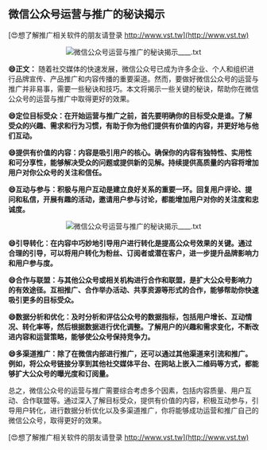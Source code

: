 ## **微信公众号运营与推广的秘诀揭示**

[😍想了解推广相关软件的朋友请登录 http://www.vst.tw](http://www.vst.tw)

 <center><img src="https://vst.tw/MP4/tuiguang/png/5.png" alt="微信公众号运营与推广的秘诀揭示____.txt"></center>

**😄正文：**
随着社交媒体的快速发展，微信公众号已成为许多企业、个人和组织进行品牌宣传、产品推广和内容传播的重要渠道。然而，要做好微信公众号的运营与推广并非易事，需要一些秘诀和技巧。本文将揭示一些关键的秘诀，帮助你在微信公众号的运营与推广中取得更好的效果。

**😄定位目标受众：在开始运营与推广之前，首先要明确你的目标受众是谁。了解受众的兴趣、需求和行为习惯，有助于你为他们提供有价值的内容，并更好地与他们互动。**

**😄提供有价值的内容：内容是吸引用户的核心。确保你的内容有独特性、实用性和可分享性，能够解决受众的问题或提供新的见解。持续提供高质量的内容将增加用户对你公众号的关注和信任。**

**😄互动与参与：积极与用户互动是建立良好关系的重要一环。回复用户评论、提问和私信，开展有趣的活动，邀请用户参与讨论，都能增加用户对你的关注度和忠诚度。**

 <center><img src="https://vst.tw/MP4/tuiguang/png/0.png" alt="微信公众号运营与推广的秘诀揭示____.txt"></center>

**😄引导转化：在内容中巧妙地引导用户进行转化是提高公众号效果的关键。通过合理的引导，可以将用户转化为粉丝、订阅者或潜在客户，进一步提升品牌影响力和用户参与度。**

**😄合作与联盟：与其他公众号或相关机构进行合作和联盟，是扩大公众号影响力的有效途径。互相推广、合作举办活动、共享资源等形式的合作，能够帮助你快速吸引更多的目标受众。**

**😄数据分析和优化：及时分析和评估公众号的数据指标，包括用户增长、互动情况、转化率等，然后根据数据进行优化调整。了解用户的兴趣和需求变化，不断改进内容和运营策略，能够使公众号保持竞争力。**

**😄多渠道推广：除了在微信内部进行推广，还可以通过其他渠道来引流和推广。例如，将公众号链接分享到其他社交媒体平台、在网站上嵌入二维码等方式，都能够扩大公众号的曝光度和订阅量。**

总之，微信公众号的运营与推广需要综合考虑多个因素，包括内容质量、用户互动、合作联盟等。通过深入了解目标受众，提供有价值的内容，积极互动参与，引导用户转化，进行数据分析优化以及多渠道推广，你将能够成功运营和推广自己的微信公众号，取得更好的效果。

[😍想了解推广相关软件的朋友请登录 http://www.vst.tw](http://www.vst.tw)




